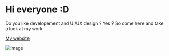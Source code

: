 # Hi everyone :D
Do you like developement and UI/UX design ? Yes ? So come here and take a look at my work

[My website](https://www.nowewo.tech/)

![image](https://user-images.githubusercontent.com/77587065/202252934-0651e2f4-25b5-48fe-bbd1-9b7b075a833f.png)
